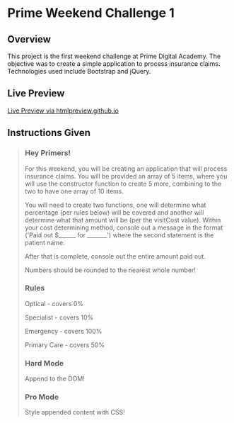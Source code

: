 # Prime Weekend Challenge 1

## Overview

This project is the first weekend challenge at Prime Digital Academy. The objective was to create a simple application to process insurance claims. Technologies used include Bootstrap and jQuery.

## Live Preview
[Live Preview via htmlpreview.github.io](https://htmlpreview.github.io/?https://github.com/4cm4k1/prime_weekend_challenge_1/blob/master/index.html)

## Instructions Given

> ### Hey Primers!
> For this weekend, you will be creating an application that will process insurance claims. You will be provided an array of 5 items, where you will use the constructor function to create 5 more, combining to the two to have one array of 10 items.  
>
> You will need to create two functions, one will determine what percentage (per rules below) will be covered and another will determine what that amount will be (per the visitCost value). Within your cost determining method, console out a message in the format ('Paid out $______ for _______') where the second statement is the patient name.
>
> After that is complete, console out the entire amount paid out.
>
> Numbers should be rounded to the nearest whole number!
>
> ### Rules
> Optical - covers 0%
>
> Specialist - covers 10%
>
> Emergency - covers 100%
>
> Primary Care - covers 50%
>
> ### Hard Mode
> Append to the DOM!
>
> ### Pro Mode
> Style appended content with CSS!
